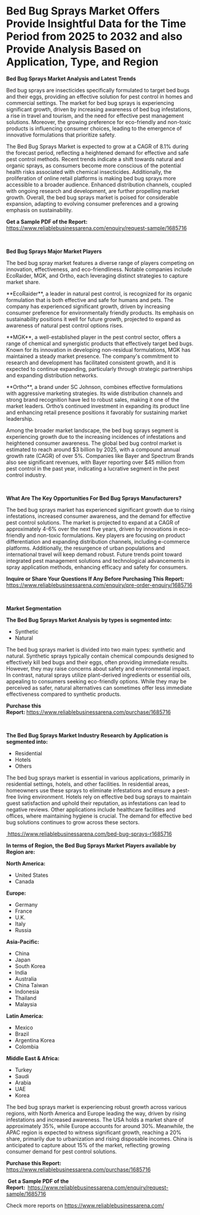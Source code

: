 <p><h1>Bed Bug Sprays Market Offers Provide Insightful Data for the Time Period from 2025 to 2032 and also Provide Analysis Based on Application, Type, and Region</h1></p><p><strong>Bed Bug Sprays Market Analysis and Latest Trends</strong></p>
<p><p>Bed bug sprays are insecticides specifically formulated to target bed bugs and their eggs, providing an effective solution for pest control in homes and commercial settings. The market for bed bug sprays is experiencing significant growth, driven by increasing awareness of bed bug infestations, a rise in travel and tourism, and the need for effective pest management solutions. Moreover, the growing preference for eco-friendly and non-toxic products is influencing consumer choices, leading to the emergence of innovative formulations that prioritize safety.</p><p>The Bed Bug Sprays Market is expected to grow at a CAGR of 8.1% during the forecast period, reflecting a heightened demand for effective and safe pest control methods. Recent trends indicate a shift towards natural and organic sprays, as consumers become more conscious of the potential health risks associated with chemical insecticides. Additionally, the proliferation of online retail platforms is making bed bug sprays more accessible to a broader audience. Enhanced distribution channels, coupled with ongoing research and development, are further propelling market growth. Overall, the bed bug sprays market is poised for considerable expansion, adapting to evolving consumer preferences and a growing emphasis on sustainability.</p></p>
<p><strong>Get a Sample PDF of the Report:&nbsp;</strong> <a href="https://www.reliablebusinessarena.com/enquiry/request-sample/1685716?utm_campaign=2637&utm_medium=2&utm_source=Github&utm_content=ia&utm_term=24032025&utm_id=bed-bug-sprays">https://www.reliablebusinessarena.com/enquiry/request-sample/1685716</a></p>
<p>&nbsp;</p>
<p><strong>Bed Bug Sprays Major Market Players</strong></p>
<p><p>The bed bug spray market features a diverse range of players competing on innovation, effectiveness, and eco-friendliness. Notable companies include EcoRaider, MGK, and Ortho, each leveraging distinct strategies to capture market share.</p><p>**EcoRaider**, a leader in natural pest control, is recognized for its organic formulation that is both effective and safe for humans and pets. The company has experienced significant growth, driven by increasing consumer preference for environmentally friendly products. Its emphasis on sustainability positions it well for future growth, projected to expand as awareness of natural pest control options rises.</p><p>**MGK**, a well-established player in the pest control sector, offers a range of chemical and synergistic products that effectively target bed bugs. Known for its innovation in developing non-residual formulations, MGK has maintained a steady market presence. The company's commitment to research and development has facilitated consistent growth, and it is expected to continue expanding, particularly through strategic partnerships and expanding distribution networks.</p><p>**Ortho**, a brand under SC Johnson, combines effective formulations with aggressive marketing strategies. Its wide distribution channels and strong brand recognition have led to robust sales, making it one of the market leaders. Ortho’s continued investment in expanding its product line and enhancing retail presence positions it favorably for sustaining market leadership.</p><p>Among the broader market landscape, the bed bug sprays segment is experiencing growth due to the increasing incidences of infestations and heightened consumer awareness. The global bed bug control market is estimated to reach around $3 billion by 2025, with a compound annual growth rate (CAGR) of over 5%. Companies like Bayer and Spectrum Brands also see significant revenues, with Bayer reporting over $45 million from pest control in the past year, indicating a lucrative segment in the pest control industry.</p></p>
<p>&nbsp;</p>
<p><strong>What Are The Key Opportunities For Bed Bug Sprays Manufacturers?</strong></p>
<p><p>The bed bug sprays market has experienced significant growth due to rising infestations, increased consumer awareness, and the demand for effective pest control solutions. The market is projected to expand at a CAGR of approximately 4-6% over the next five years, driven by innovations in eco-friendly and non-toxic formulations. Key players are focusing on product differentiation and expanding distribution channels, including e-commerce platforms. Additionally, the resurgence of urban populations and international travel will keep demand robust. Future trends point toward integrated pest management solutions and technological advancements in spray application methods, enhancing efficacy and safety for consumers.</p></p>
<p><strong>Inquire or Share Your Questions If Any Before Purchasing This Report:</strong> <a href="https://www.reliablebusinessarena.com/enquiry/pre-order-enquiry/1685716?utm_campaign=2637&utm_medium=2&utm_source=Github&utm_content=ia&utm_term=24032025&utm_id=bed-bug-sprays">https://www.reliablebusinessarena.com/enquiry/pre-order-enquiry/1685716</a></p>
<p>&nbsp;</p>
<p><strong>Market Segmentation</strong></p>
<p><strong>The Bed Bug Sprays Market Analysis by types is segmented into:</strong></p>
<p><ul><li>Synthetic</li><li>Natural</li></ul></p>
<p><p>The bed bug sprays market is divided into two main types: synthetic and natural. Synthetic sprays typically contain chemical compounds designed to effectively kill bed bugs and their eggs, often providing immediate results. However, they may raise concerns about safety and environmental impact. In contrast, natural sprays utilize plant-derived ingredients or essential oils, appealing to consumers seeking eco-friendly options. While they may be perceived as safer, natural alternatives can sometimes offer less immediate effectiveness compared to synthetic products.</p></p>
<p><strong>Purchase this Report:&nbsp;</strong><a href="https://www.reliablebusinessarena.com/purchase/1685716?utm_campaign=2637&utm_medium=2&utm_source=Github&utm_content=ia&utm_term=24032025&utm_id=bed-bug-sprays">https://www.reliablebusinessarena.com/purchase/1685716</a></p>
<p>&nbsp;</p>
<p><strong>The Bed Bug Sprays Market Industry Research by Application is segmented into:</strong></p>
<p><ul><li>Residential</li><li>Hotels</li><li>Others</li></ul></p>
<p><p>The bed bug sprays market is essential in various applications, primarily in residential settings, hotels, and other facilities. In residential areas, homeowners use these sprays to eliminate infestations and ensure a pest-free living environment. Hotels rely on effective bed bug sprays to maintain guest satisfaction and uphold their reputation, as infestations can lead to negative reviews. Other applications include healthcare facilities and offices, where maintaining hygiene is crucial. The demand for effective bed bug solutions continues to grow across these sectors.</p></p>
<p><a href="https://www.reliablebusinessarena.com/bed-bug-sprays-r1685716?utm_campaign=2637&utm_medium=2&utm_source=Github&utm_content=ia&utm_term=24032025&utm_id=bed-bug-sprays">&nbsp;https://www.reliablebusinessarena.com/bed-bug-sprays-r1685716</a></p>
<p><strong>In terms of Region, the Bed Bug Sprays Market Players available by Region are:</strong></p>
<p>
    <p> <strong> North America: </strong>
        <ul>
            <li>United States</li>
            <li>Canada</li>
        </ul>
        </p> 
    <p> <strong> Europe: </strong>
        <ul>
            <li>Germany</li>
            <li>France</li>
            <li>U.K.</li>
            <li>Italy</li>
            <li>Russia</li>
        </ul>
        </p> 
    <p> <strong> Asia-Pacific: </strong>
        <ul>
            <li>China</li>
            <li>Japan</li>
            <li>South Korea</li>
            <li>India</li>
            <li>Australia</li>
            <li>China Taiwan</li>
            <li>Indonesia</li>
            <li>Thailand</li>
            <li>Malaysia</li>
        </ul>
        </p> 
    <p> <strong> Latin America: </strong>
        <ul>
            <li>Mexico</li>
            <li>Brazil</li>
            <li>Argentina Korea</li>
            <li>Colombia</li>
        </ul>
        </p> 
    <p> <strong> Middle East & Africa: </strong>
        <ul>
            <li>Turkey</li>
            <li>Saudi</li>
            <li>Arabia</li>
            <li>UAE</li>
            <li>Korea</li>
        </ul>
    </p>
    </p>
<p><p>The bed bug sprays market is experiencing robust growth across various regions, with North America and Europe leading the way, driven by rising infestations and increased awareness. The USA holds a market share of approximately 35%, while Europe accounts for around 30%. Meanwhile, the APAC region is expected to witness significant growth, reaching a 20% share, primarily due to urbanization and rising disposable incomes. China is anticipated to capture about 15% of the market, reflecting growing consumer demand for pest control solutions.</p></p>
<p><strong>Purchase this Report: </strong><a href="https://www.reliablebusinessarena.com/purchase/1685716?utm_campaign=2637&utm_medium=2&utm_source=Github&utm_content=ia&utm_term=24032025&utm_id=bed-bug-sprays">https://www.reliablebusinessarena.com/purchase/1685716</a></p>
<p>&nbsp;<strong>Get a Sample PDF of the Report:&nbsp;&nbsp;</strong><a href="https://www.reliablebusinessarena.com/enquiry/request-sample/1685716?utm_campaign=2637&utm_medium=2&utm_source=Github&utm_content=ia&utm_term=24032025&utm_id=bed-bug-sprays">https://www.reliablebusinessarena.com/enquiry/request-sample/1685716</a></p>
<p><strong></strong></p>
<p>Check more reports on <a href="https://www.reliablebusinessarena.com/?utm_campaign=2637&utm_medium=2&utm_source=Github&utm_content=ia&utm_term=24032025&utm_id=bed-bug-sprays">https://www.reliablebusinessarena.com/</a></p>